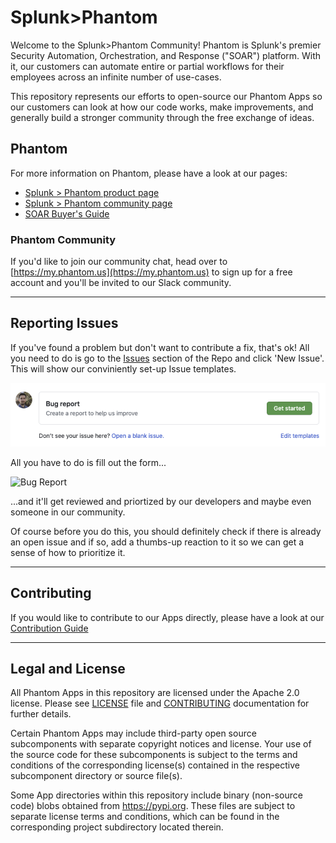 # Splunk>Phantom

Welcome to the Splunk>Phantom Community! Phantom is Splunk's premier Security Automation, Orchestration, and Response ("SOAR") platform. With it, our customers can automate entire or partial workflows for their employees across an infinite number of use-cases.

This repository represents our efforts to open-source our Phantom Apps so our customers can look at how our code works, make improvements, and generally build a stronger community through the free exchange of ideas.

## Phantom
For more information on Phantom, please have a look at our pages:

- [Splunk > Phantom product page](https://www.splunk.com/en_us/software/splunk-security-orchestration-and-automation.html)
- [Splunk > Phantom community page](https://my.phantom.us)
- [SOAR Buyer's Guide](https://www.splunk.com/en_us/form/the-soar-buyers-guide.html)


### Phantom Community
If you'd like to join our community chat, head over to [https://my.phantom.us](https://my.phantom.us) to sign up for a free account and you'll be invited to our Slack community. 

---

## Reporting Issues
If you've found a problem but don't want to contribute a fix, that's ok! All you need to do is go to the [Issues](https://github.com/phantomcyber/phantom-apps/issues) section of the Repo and click 'New Issue'. This will show our conviniently set-up Issue templates. 

![Issues Templates](.github/Images/Github-Issue-Templates.png)

All you have to do is fill out the form...

![Bug Report](.github/Images/Github-Bug-Template.png) 

...and it'll get reviewed and priortized by our developers and maybe even someone in our community.

Of course before you do this, you should definitely check if there is already an open issue and if so, add a thumbs-up reaction to it so we can get a sense of how to prioritize it.

---

## Contributing
If you would like to contribute to our Apps directly, please have a look at our [Contribution Guide](https://github.com/phantomcyber/phantom-apps/blob/master/.github/CONTRIBUTING.md)

---

## Legal and License

All Phantom Apps in this repository are licensed under the Apache 2.0 license. Please see [LICENSE](https://github.com/phantomcyber/phantom-apps/blob/master/LICENSE) file and [CONTRIBUTING](https://github.com/phantomcyber/phantom-apps/blob/master/.github/CONTRIBUTING.md) documentation for further details.

Certain Phantom Apps may include third-party open source subcomponents with separate copyright notices and license.  Your use of the source code for these subcomponents is subject to the terms and conditions of the corresponding license(s) contained in the respective subcomponent directory or source file(s).

Some App directories within this repository include binary (non-source code) blobs obtained from https://pypi.org. These files are subject to separate license terms and conditions, which can be found in the corresponding project subdirectory located therein.
